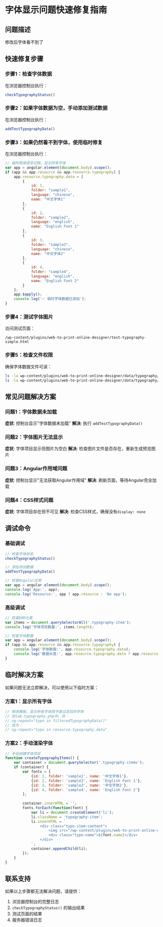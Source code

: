 # 字体显示问题快速修复指南

## 问题描述
修改后字体看不到了

## 快速修复步骤

### 步骤1：检查字体数据
在浏览器控制台执行：
```javascript
checkTypographyStatus()
```

### 步骤2：如果字体数据为空，手动添加测试数据
在浏览器控制台执行：
```javascript
addTestTypographyData()
```

### 步骤3：如果仍然看不到字体，使用临时修复
在浏览器控制台执行：
```javascript
// 临时禁用语言切换，显示所有字体
var app = angular.element(document.body).scope();
if (app && app.resource && app.resource.typography) {
    app.resource.typography.data = [
        {
            id: 1,
            folder: "sample1",
            language: "chinese",
            name: "中文字体1"
        },
        {
            id: 2,
            folder: "sample2",
            language: "english",
            name: "English Font 1"
        },
        {
            id: 3,
            folder: "sample3",
            language: "chinese",
            name: "中文字体2"
        },
        {
            id: 4,
            folder: "sample4",
            language: "english",
            name: "English Font 2"
        }
    ];
    app.$apply();
    console.log('✅ 临时字体数据已添加');
}
```

### 步骤4：测试字体图片
访问测试页面：
```
/wp-content/plugins/web-to-print-online-designer/test-typography-simple.html
```

### 步骤5：检查文件权限
确保字体数据文件可读：
```bash
ls -la wp-content/plugins/web-to-print-online-designer/data/typography/
ls -la wp-content/plugins/web-to-print-online-designer/data/typography/store/sample*/frame_0.png
```

## 常见问题解决方案

### 问题1：字体数据未加载
**症状**: 控制台显示"字体数据未加载"
**解决**: 执行 `addTestTypographyData()`

### 问题2：字体图片无法显示
**症状**: 字体项目显示但图片为空白
**解决**: 检查图片文件是否存在，重新生成预览图片

### 问题3：Angular作用域问题
**症状**: 控制台显示"无法获取Angular作用域"
**解决**: 刷新页面，等待Angular完全加载

### 问题4：CSS样式问题
**症状**: 字体项目存在但不可见
**解决**: 检查CSS样式，确保没有`display: none`

## 调试命令

### 基础调试
```javascript
// 检查字体状态
checkTypographyStatus()

// 添加测试数据
addTestTypographyData()

// 检查Angular应用
var app = angular.element(document.body).scope();
console.log('App:', app);
console.log('Resource:', app ? app.resource : 'No app');
```

### 高级调试
```javascript
// 检查DOM元素
var items = document.querySelectorAll('.typography-item');
console.log('字体项目数量:', items.length);

// 检查字体数据
var app = angular.element(document.body).scope();
if (app && app.resource && app.resource.typography) {
    console.log('字体数据:', app.resource.typography.data);
    console.log('数据长度:', app.resource.typography.data ? app.resource.typography.data.length : 0);
}
```

## 临时解决方案

如果问题无法立即解决，可以使用以下临时方案：

### 方案1：显示所有字体
```javascript
// 修改模板，显示所有字体而不是过滤后的字体
// 在tab-typography.php中，将：
// ng-repeat="typo in filteredTypographyData()"
// 改为：
// ng-repeat="typo in resource.typography.data"
```

### 方案2：手动渲染字体
```javascript
// 手动创建字体项目
function createTypographyItems() {
    var container = document.querySelector('.typography-items');
    if (container) {
        var fonts = [
            {id: 1, folder: 'sample1', name: '中文字体1'},
            {id: 2, folder: 'sample2', name: 'English Font 1'},
            {id: 3, folder: 'sample3', name: '中文字体2'},
            {id: 4, folder: 'sample4', name: 'English Font 2'}
        ];
        
        container.innerHTML = '';
        fonts.forEach(function(font) {
            var li = document.createElement('li');
            li.className = 'typography-item';
            li.innerHTML = `
                <div class="typo-item-content">
                    <img src="/wp-content/plugins/web-to-print-online-designer/data/typography/store/${font.folder}/frame_0.png" alt="${font.name}" class="typo-preview" />
                    <div class="typo-name">${font.name}</div>
                </div>
            `;
            container.appendChild(li);
        });
    }
}
```

## 联系支持

如果以上步骤都无法解决问题，请提供：

1. 浏览器控制台的完整日志
2. `checkTypographyStatus()` 的输出结果
3. 测试页面的结果
4. 服务器错误日志

